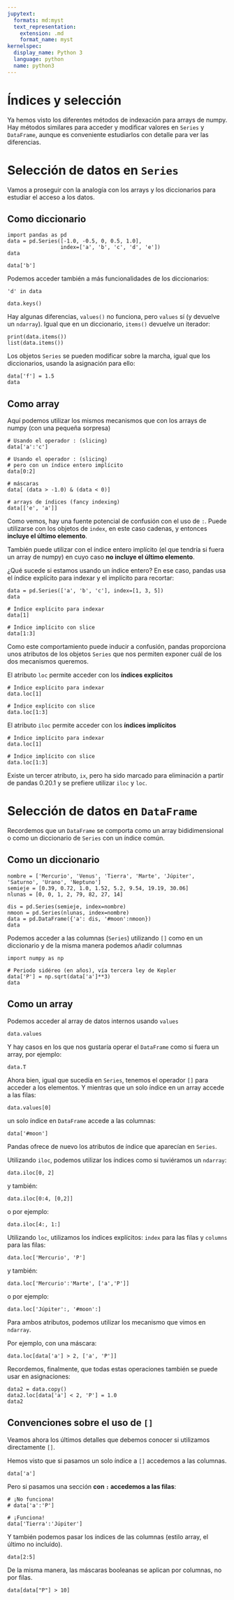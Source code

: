 ```yaml
---
jupytext:
  formats: md:myst
  text_representation:
    extension: .md
    format_name: myst
kernelspec:
  display_name: Python 3
  language: python
  name: python3
---
```


# Índices y selección

Ya hemos visto los diferentes métodos de indexación para arrays de numpy.
Hay métodos similares para acceder y modificar valores en `Series` 
y `DataFrame`, aunque es conveniente estudiarlos con detalle para ver
las diferencias.

# Selección de datos en `Series`
Vamos a proseguir con la analogía con los arrays y los diccionarios para
estudiar el acceso a los datos.

## Como diccionario

```{code-cell} ipython3
import pandas as pd
data = pd.Series([-1.0, -0.5, 0, 0.5, 1.0],
                 index=['a', 'b', 'c', 'd', 'e'])
data
```
```{code-cell} ipython3
data['b']
```

Podemos acceder también a más funcionalidades de los diccionarios:


```{code-cell} ipython3
'd' in data
```

```{code-cell} ipython3
data.keys()
```

Hay algunas diferencias, `values()` no funciona, pero `values` sí (y devuelve
un `ndarray`). Igual que en un diccionario, `items()` devuelve un iterador:

```{code-cell} ipython3
print(data.items())
list(data.items())
```
Los objetos `Series` se pueden modificar sobre la marcha, igual que los
diccionarios, usando la asignación para ello:
```{code-cell} ipython3
data['f'] = 1.5
data
```

## Como array
Aquí podemos utilizar los mismos mecanismos que con los arrays de numpy 
(con una pequeña sorpresa)

```{code-cell} ipython3
# Usando el operador : (slicing)
data['a':'c']
```

```{code-cell} ipython3
# Usando el operador : (slicing)
# pero con un índice entero implícito
data[0:2]
```

```{code-cell} ipython3
# máscaras
data[ (data > -1.0) & (data < 0)]
```

```{code-cell} ipython3
# arrays de índices (fancy indexing)
data[['e', 'a']]
```

Como vemos, hay una fuente potencial de confusión con el uso de `:`.
Puede utilizarse con los objetos de `index`, en este caso cadenas,
y entonces **incluye el último elemento**.

También puede utilizar con el índice entero implícito (el que tendría
si fuera un array de numpy) en cuyo caso **no incluye el último elemento**.

¿Qué sucede si estamos usando un índice entero? En ese caso, pandas
usa el índice explícito para indexar y el implícito para recortar:

```{code-cell} ipython3
data = pd.Series(['a', 'b', 'c'], index=[1, 3, 5])
data
```
```{code-cell} ipython3
# Índice explícito para indexar
data[1]
```

```{code-cell} ipython3
# Índice implícito con slice
data[1:3]
```

Como este comportamiento puede inducir a confusión, pandas proporciona
unos atributos de los objetos `Series` que nos permiten exponer
cuál de los dos mecanismos queremos.

El atributo `loc` permite acceder con los **índices explícitos**

```{code-cell} ipython3
# Índice explícito para indexar
data.loc[1]
```

```{code-cell} ipython3
# Índice explícito con slice
data.loc[1:3]
```

El atributo `iloc` permite acceder con los **índices implícitos**

```{code-cell} ipython3
# Índice implícito para indexar
data.loc[1]
```

```{code-cell} ipython3
# Índice implícito con slice
data.loc[1:3]
```

Existe un tercer atributo, `ix`, pero ha sido marcado para eliminación
a partir de pandas 0.20.1 y se prefiere utilizar `iloc` y `loc`.

# Selección de datos en `DataFrame`
Recordemos que un `DataFrame` se comporta como un array bididimensional
o como un diccionario de `Series` con un índice común.

## Como un diccionario

```{code-cell} ipython3
nombre = ['Mercurio', 'Venus', 'Tierra', 'Marte', 'Júpiter', 'Saturno', 'Urano', 'Neptuno']
semieje = [0.39, 0.72, 1.0, 1.52, 5.2, 9.54, 19.19, 30.06]
nlunas = [0, 0, 1, 2, 79, 82, 27, 14]

dis = pd.Series(semieje, index=nombre)
nmoon = pd.Series(nlunas, index=nombre)
data = pd.DataFrame({'a': dis, '#moon':nmoon})
data
```

Podemos acceder a las columnas (`Series`) utilizando `[]` como en
un diccionario y de la misma manera podemos añadir columnas

```{code-cell} ipython3
import numpy as np

# Periodo sidéreo (en años), vía tercera ley de Kepler
data['P'] = np.sqrt(data['a']**3)
data
```
## Como un array
Podemos acceder al array de datos internos usando `values`

```{code-cell} ipython3
data.values
```

Y hay casos en los que nos gustaría operar el `DataFrame` como
si fuera un array, por ejemplo:
```{code-cell} ipython3
data.T
```

Ahora bien, igual que sucedía en `Series`, tenemos el operador `[]`
para acceder a los elementos. Y mientras que un solo índice
en un array accede a las filas:
```{code-cell} ipython3
data.values[0]
```
un solo índice en `DataFrame` accede a las columnas:

```{code-cell} ipython3
data['#moon']
```

Pandas ofrece de nuevo los atributos de índice que aparecían en `Series`.

Utilizando `iloc`, podemos utilizar los índices como si tuviéramos un
`ndarray`:

```{code-cell} ipython3
data.iloc[0, 2]
```

y también:
```{code-cell} ipython3
data.iloc[0:4, [0,2]]
```
o por ejemplo:
```{code-cell} ipython3
data.iloc[4:, 1:]
```

Utilizando `loc`, utilizamos los índices explícitos: `index` para las filas
y `columns` para las filas:

```{code-cell} ipython3
data.loc['Mercurio', 'P']
```

y también:
```{code-cell} ipython3
data.loc['Mercurio':'Marte', ['a','P']]
```
o por ejemplo:
```{code-cell} ipython3
data.loc['Júpiter':, '#moon':]
```

Para ambos atributos, podemos utilizar los mecanismo que vimos en `ndarray`.

Por ejemplo, con una máscara:

```{code-cell} ipython3
data.loc[data['a'] > 2, ['a', 'P']]
```

Recordemos, finalmente, que todas estas operaciones también se
puede usar en asignaciones:
```{code-cell} ipython3
data2 = data.copy()
data2.loc[data['a'] < 2, 'P'] = 1.0
data2
```

## Convenciones sobre el uso de `[]`

Veamos ahora los últimos detalles que debemos conocer si
utilizamos directamente `[]`.

Hemos visto que si pasamos un solo índice a `[]` accedemos
a las columnas. 

```{code-cell} ipython3
data['a']
```

Pero si pasamos una sección **con `:` accedemos a las filas**:
```{code-cell} ipython3
# ¡No funciona!
# data['a':'P']
```

```{code-cell} ipython3
# ¡Funciona!
data['Tierra':'Júpiter']
```

Y también podemos pasar los índices de las columnas (estilo array,
el último no incluído).

```{code-cell} ipython3
data[2:5]
```

De la misma manera, las máscaras booleanas se aplican por columnas, no 
por filas.
```{code-cell} ipython3
data[data["P"] > 10]
```
